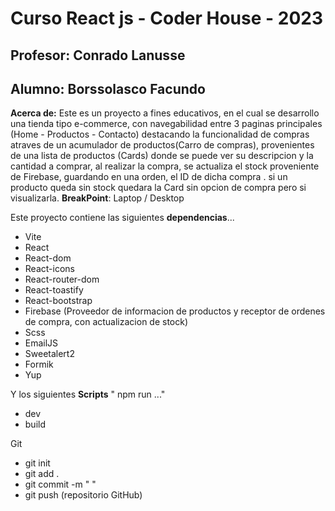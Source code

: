 # Curso React js - Coder House - 2023
## **Profesor**: Conrado Lanusse
## **Alumno**: Borssolasco Facundo


**Acerca de:** Este es un proyecto a fines educativos, en el cual se desarrollo una tienda tipo e-commerce, con navegabilidad entre 3 paginas principales (Home - Productos - Contacto) destacando la funcionalidad de compras atraves de un acumulador de productos(Carro de compras), provenientes de una lista de productos (Cards) donde se puede ver su descripcion y la cantidad a comprar, al realizar la compra, se actualiza el stock proveniente de Firebase, guardando en una orden, el ID de dicha compra . si un producto queda sin stock quedara la Card sin opcion de compra pero si visualizarla.  **BreakPoint**: Laptop / Desktop


Este proyecto contiene las siguientes **dependencias**...
* Vite
* React 
* React-dom 
* React-icons 
* React-router-dom  
* React-toastify 
* React-bootstrap
* Firebase (Proveedor de informacion de productos y receptor de ordenes de compra, con actualizacion de stock)
* Scss
* EmailJS
* Sweetalert2
* Formik
* Yup

Y los siguientes **Scripts** " npm run ..."

* dev
* build


Git 

* git init 
* git add .
* git commit -m " "
* git push (repositorio GitHub)